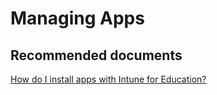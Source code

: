 <properties
	pageTitle="Managing Apps"
	description="Managing Apps"
	service="microsoft.intune"
	resource="intune"
	authors="mackie1604"
	displayOrder=""
	selfHelpType="generic"
	supportTopicIds="32568692"
	resourceTags=""
	productPesIds="15584"
	cloudEnvironments="public"
/>

# Managing Apps

## **Recommended documents**

[How do I install apps with Intune for Education?](https://docs.microsoft.com/intune-education/install-apps)<br>


